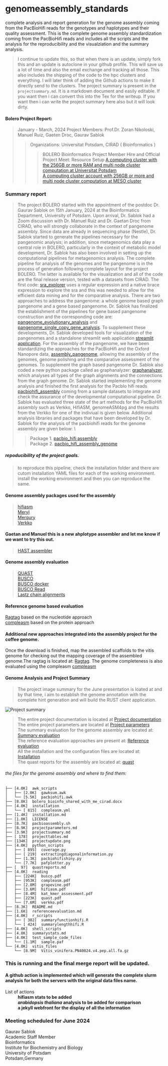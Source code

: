 # genomeassembly_standards
complete analysis and report generation for the genome assembly coming from the PacBioHifi reads for the genotypes and haplotypes and their quality assessment. This is the complete genome assembly standardization coming from the PacBioHifi reads and includes all the scripts and the analysis for the reproducibility and the visualziation and the summary analysis. 

> I continue to update this, so that when there is an update, simply fork this and an update is autoclone in your github profile. This will save us a lot of time and also the email exchange and tracking all those. This also includes the shipping of the code to the hpc clusters and everything. I will later think of adding the Github actions to make it directly send to the clusters. The project summary is present in the ```projectsummary.md```. It is a markdown document and easily editable. If you want then i can convert this into the Tex for the writeup. If you want then i can write the project summary here also but it will look dirty.

#### Bolero Project Report:
> January - March, 2024
> Project Members: Prof.Dr. Zoran Nikoloski, Manuel Ruiz, Gaeten Droc, Gaurav Sablok 
>> Organizations: Universitat Potsdam, CIRAD ( Bioinformatics )
>>> BOLERO Bioinformatics
>>> Project Member Hire and Official Project Meet: 
> Resource Setup
   >> [A computing cluster with the 256GB or more RAM and multi node cluster computation at Universitat Potsdam](https://docs.hpc.uni-potsdam.de/) \
   >> [A computing cluster account with 256GB or more and multi node cluster computation at MESO cluster](https://meso-lr.umontpellier.fr/documentation-utilisateurs/)
   
### Summary report
> The project BOLERO started with the appointment of the postdoc Dr. Gaurav Sablok on 15th January, 2024 at the Bioinformatics Department, University of Potsdam. Upon arrival, Dr. Sablok had a Zoom discussion with Dr. Manuel Ruiz and Dr. Gaetan Droc from CIRAD, who will strongly collaborate in the context of pangenome assembly. Since data are already in sequencing phase (Nestle), Dr. Sablok started to generate the pipelines necessary for the pangenomic analysis; in addition, since metagenomics data play a central role in BOLERO, particularly in the context of metabolic model development, Dr. Sablok has also been involved in setting up the computational pipelines for metagenomics analysis. The complete pipeline for analysis of the genomes and the pangenome is in the process of generation following complete layout for the project BOLERO. The latter is available for the visualization and all of the code are the final release version, tested with a datasets from CIRAD. The first code: [sra_explorer](https://github.com/sablokgaurav/genome_pangenome_sra-explorer) uses a regular expression and a native brace expression to explore the sra and this was needed to allow for the efficient data mining and for the comparative analysis. There are two approaches to address the pangenome: a whole genome based graph pangenome and a gene based pangenome. Dr. Sablok has finalized the establishment of the pipelines for gene based pangenome construction and the corresponding code are: [pangenome_evolutionary_analysis](https://github.com/sablokgaurav/pangenome_evolutionary_analysis) and [pangenome_single_copy_gene_analysis](https://github.com/sablokgaurav/pangenome_single_copy_gene_analysis). To supplement these developments, Dr. Sablok developed tools for visualization of the pangenomes and a standalone streamlit web application [streamlit application](https://github.com/sablokgaurav/pangenome_visualization_utilities). For the assembly of the pangenome, we have been standardizing the approaches for the PacBioHifi  and the Oxford Nanopore data, [assembly_pangenome](https://github.com/sablokgaurav/pangraphs_pacbio_nanopore_genome_assembly), allowing the assembly of the genomes, genome polishing and the comparative assessment of the genomes. To supplement the graph based pangenome Dr. Sablok also coded a new python package called as graphanalyzer: [graphanalyzer](https://github.com/sablokgaurav/graphanalyzer), which analyses all types of the graph alignments and the connections from the graph genome. Dr. Sablok started implementing the genome analysis and finished the first analysis for the PacbIo hifi reads [pacbiohifi_assembly](https://github.com/sablokgaurav/pacbiohifi_universitat_potsdam) coming from a sample datasets to integrate and check the assurance of the developmental computational pipeline. Dr. Sablok has evaluated three state of the art methods for the PacBioHifi assembly such as Verkko, HifiASM, genomeASM4pg and the results from the Verkko for one of the indiviual is given below. Additional analysis libraries and packages that have been developed by Dr. Sablok for the analysis of the pacbiohifi reads for the genome assembly are given below: \
>> Package 1. [pacbio_hifi assembly](https://github.com/sablokgaurav/pacbiohifi_universitat_potsdam) \
>> Package 2. [pacbio_hifi_assembly_genome](https://github.com/sablokgaurav/gawk_awk_paf_aligned_genome_fractions)

##### repoducibility of the project goals.
> to reproduce this pipeline, check the installation folder and there are cutom installation YAML files for each of the working environment. install the working environment and then you can reproduce the same. 

#### Genome assembly packages used for the assembly
> [hifiasm](https://github.com/chhylp123/hifiasm) \
> [Meryl](https://github.com/marbl/meryl) \
> [Merqury](https://github.com/marbl/merqury) \
> [Verkko](https://github.com/marbl/verkko) 
#### Gaetan and Manuel this is a new ahplotype assembler and let me know if we want to try this out.
> [HAST assembler](https://github.com/BGI-Qingdao/HAST) 

#### Genome assembly evaluation
> [QUAST](https://github.com/ablab/quast) \
> [BUSCO](https://github.com/metashot/busco) \
> [BUSCO docker](https://gitlab.com/ezlab/busco) \
> [BUSCO Read](https://busco.ezlab.org/) \
> [Lastz chain alignments](https://github.com/lastz/lastz/tree/master)

#### Reference genome based evaluation
[Ragtag](https://github.com/malonge/RagTag) based on the nucleotide approach \
[compleasm](https://github.com/huangnengCSU/compleasm) based on the protein approach

#### Additional new approaches integrated into the assembly project for the coffee genome.  
Once the download is finished, map the assembled scaffolds to the vitis genome for checking out the mapping coverage of the assembled genome.The ragtag is located at: [Ragtag](https://github.com/malonge/RagTag). The genome completeness is also evaluated using the compleasm [compleasm](https://github.com/huangnengCSU/compleasm)

#### Genome Analysis and Project Summary
> The project image summary for the June presentation is loated at and by that time, i aim to establish the genome annotation with the complete hint generation and will build the RUST client application.

![Project summary](https://github.com/sablokgaurav/genomeassembly_standards/blob/main/projectupdate.png) 

> The entire project documentation is located at [Project documentation](https://github.com/sablokgaurav/genomeassembly_standards/blob/main/projectsummary.md) \
> The entire project parameters are located at [Project parameters](https://github.com/sablokgaurav/genomeassembly_standards/blob/main/projectparameters.md) \
> The summary evaluation for the genome assembly are located at: [Summary evaluation](https://github.com/sablokgaurav/genomeassembly_standards/blob/main/summarystats.md) \
> The reference evaluation approaches are present at: [Reference evaluation](https://github.com/sablokgaurav/genomeassembly_standards/blob/main/referenceevaluation.md) \
> All the installation and the configuration files are located at: [Installation](https://github.com/sablokgaurav/genomeassembly_standards/blob/main/installation.md) \
> The quast reports for the assembly are located at: [quast](https://github.com/sablokgaurav/genomeassembly_standards/blob/main/quastreports.md)

###### the files for the genome assembly and where to find them: 
```
├── [4.0K]  awk_scripts
│   ├── [2.0K]  gawksum.awk
│   └── [5.5K]  pacbiohifi.awk
├── [8.8K]  bolero_bioinfo_shared_with_me_cirad.docx
├── [4.0K]  installation
│   └── [ 815]  compleasm.yml
├── [1.4K]  installation.md
├── [1.0K]  LICENSE
├── [8.7K]  pacbioassembly.sh
├── [8.9K]  projectparameters.md
├── [3.9K]  projectsummary.md
├── [ 178]  projecttables.md
├── [134K]  projectupdate.png
├── [4.0K]  python_scripts
│   ├── [ 895]  coverage.py
│   ├── [ 219]  extractingdiagonalinformation.py
│   ├── [1.3K]  pacbiohifishiny.py
│   └── [7.7K]  pafplotter.py
├── [  97]  quastreports.md
├── [4.0K]  reading
│   ├── [224K]  busco.pdf
│   ├── [953K]  compleasm.pdf
│   ├── [2.8M]  grapevine.pdf
│   ├── [3.6M]  hifiasm.pdf
│   ├── [8.4M]  kat_kmer_assessment.pdf
│   ├── [223K]  quast.pdf
│   └── [7.6M]  verkko.pdf
├── [8.3K]  README.md
├── [1.6K]  referenceevaluation.md
├── [4.0K]  r_scripts
│   ├── [ 382]  summaryfunctionhifi.R
│   └── [ 424]  summarylengthhifi.R
├── [4.0K]  shell_scripts
├── [4.8K]  summarystats.md
├── [4.0K]  test_sample_code_files
│   └── [1.1M]  sample.paf
└── [4.0K]  vitis_files
    └── [8.9M]  Vitis_vinifera.PN40024.v4.pep.all.fa.gz
```

<p align = "left">
   <h3>
       <b>This is running and the final merge report will be updated.</b>
   </h3>
   <h4>
      <b> A github action is implemented which will generate the complete slurm analysis for both the servers with the original data files name.</b> </br>
   </h4> 
   <d1>
      <dt>List of actions</dt>
         <dd> <b> hifiasm stats to be added </b> </dd>
            <dd> <b> <i> arabidopsis thaliana </i> analysis to be added for comparison  </b> </dd>
              <dd> <b> a jekyll webfront for the display of all the information </b> </dd>
   </d1>
<b>
</b>
   
### Meeting scheduled for June 2024 

Gaurav Sablok \
Academic Staff Member \
Bioinformatics \
Institute for Biochemistry and Biology \
University of Potsdam \
Potsdam,Germany
